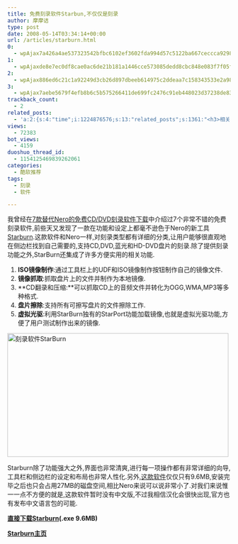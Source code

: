 ```yaml
---
title: 免费刻录软件Starbun,不仅仅是刻录
author: 摩摩诘
type: post
date: 2008-05-14T03:34:14+00:00
url: /articles/starburn.html
0:
  - wpAjax7a426a4ae537323542bfbc6102ef3602fda994d57c5122ba667ceccca9298c7da183e2f1cf1634dbbc4d06966d0f936e
1:
  - wpAjaxde8e7ec0df8cae0ac6de21b181a1446cce573085dedd8cbc848e083f7f05ffa39f59483ccc1a4335e0e8f54e1c87b38a
2:
  - wpAjax886ed6c21c1a92249d3cb26d897dbeeb614975c2ddeaa7c158343533e2a98f034aee751fce04ed940be4b6a95f6e0754
3:
  - wpAjax7aebe5679f4efb8b6c5b575266411de699fc2476c91eb448023d37238de83ac7603b060d71efb6f5b5e613552000b8f8
trackback_count:
  - 2
related_posts:
  - 'a:2:{s:4:"time";i:1224876576;s:13:"related_posts";s:1361:"<h3>相关日志</h3><ul class="related_post"><li><a href="http://www.digglife.cn/articles/freeware-burner.html" title="7款替代Nero的免费CD/DVD刻录软件下载">7款替代Nero的免费CD/DVD刻录软件下载</a></li><li><a href="http://www.digglife.cn/articles/custom-windows-interface-tools.html" title="9个工具打造焕然一新的Windows界面">9个工具打造焕然一新的Windows界面</a></li><li><a href="http://www.digglife.cn/articles/convert-powerpoint-flash.html" title="免费将Powerpoint转换为Flash">免费将Powerpoint转换为Flash</a></li><li><a href="http://www.digglife.cn/articles/air-applications-for-bloggers.html" title="适合博客使用的7个Adobe AIR程序">适合博客使用的7个Adobe AIR程序</a></li><li><a href="http://www.digglife.cn/articles/clean-up-desktop-improve-productivity-2.html" title="彻底清空桌面,让启动程序更加高效Part.2">彻底清空桌面,让启动程序更加高效Part.2</a></li><li><a href="http://www.digglife.cn/articles/clean-up-desktop-improve-productivity-1.html" title="彻底清空桌面,让启动程序更加高效Part.1">彻底清空桌面,让启动程序更加高效Part.1</a></li><li><a href="http://www.digglife.cn/articles/free-clipboard-manager-clipx.html" title="小巧的Windows剪切板管理器:ClipX">小巧的Windows剪切板管理器:ClipX</a></li></ul>";}'
views:
  - 72383
bot_views:
  - 4159
duoshuo_thread_id:
  - 1154125469839262061
categories:
  - 酷软推荐
tags:
  - 刻录
  - 软件

---
```

我曾经在[7款替代Nero的免费CD/DVD刻录软件下载][1]中介绍过7个非常不错的免费刻录软件,前些天又发现了一款在功能和设定上都毫不逊色于Nero的新工具<a title="Starburn" href="http://www.rocketdivision.com/starburn.html" target="_blank">Starburn</a>.这款软件和Nero一样,对刻录类型都有详细的分类,让用户能够很直观地在侧边栏找到自己需要的,支持CD,DVD,蓝光和HD-DVD盘片的刻录.除了提供刻录功能之外,StarBurn还集成了许多方便实用的相关功能.

<!--more-->

  1. **ISO镜像制作**:通过工具栏上的UDF和ISO镜像制作按钮制作自己的镜像文件.
  2. **镜像抓取**:抓取盘片上的文件并制作为本地镜像.
  3. **CD翻录和压缩:**可以抓取CD上的音频文件并转化为OGG,WMA,MP3等多种格式.
  4. **盘片擦除**:支持所有可擦写盘片的文件擦除工作.
  5. **虚拟光驱**:利用StarBurn独有的StarPort功能加载镜像,也就是虚拟光驱功能,方便了用户测试制作出来的镜像.

<img title="刻录软件StarBurn" src="https://www.digglife.net/wp-content/uploads/2008/05/starburn.jpg" alt="刻录软件StarBurn" width="499" height="279" />

Starburn除了功能强大之外,界面也非常清爽,进行每一项操作都有非常详细的向导,工具栏和侧边栏的设定和布局也非常人性化.另外,<a title="这款软件" href="https://www.digglife.net/articles/starburn.html" target="_blank">这款软件</a>仅仅只有9.6MB,安装完毕之后也只会占用27MB的磁盘空间,相比Nero来说可以说非常小了.对我们来说惟一一点不方便的就是,这款软件暂时没有中文版,不过我相信汉化会很快出现,官方也有发布中文语言包的可能.

<a title="直接下载Starburn" href="http://www.rocketdivision.com/downloads/StarBurnSetup.exe" target="_blank"><strong>直接下载Starburn</strong></a>**(.exe 9.6MB)**

<a title="Starburn主页" href="http://www.rocketdivision.com/starburn.html" target="_blank"><strong>Starburn主页</strong></a>

 [1]: https://www.digglife.net/articles/freeware-burner.html
